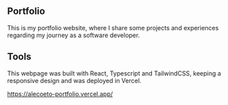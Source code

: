 ## Portfolio
This is my portfolio website, where I share some projects and experiences regarding my journey as a software developer.

## Tools
This webpage was built with React, Typescript and TailwindCSS, keeping a responsive design and was deployed in Vercel.

https://alecoeto-portfolio.vercel.app/
